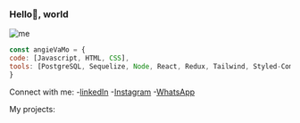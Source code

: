 ### Hello👋, world

![me](https://user-images.githubusercontent.com/98479358/187535859-6aebe0d7-d944-4aef-9226-0fe4957c3d02.png)

```js
const angieVaMo = {
code: [Javascript, HTML, CSS],
tools: [PostgreSQL, Sequelize, Node, React, Redux, Tailwind, Styled-Components]
}
```

Connect with me:
-[linkedIn](www.linkedin.com/in/angie-va-moreno)
-[Instagram](https://instagram.com/anvamopa?igshid=YmMyMTA2M2Y=)
-[WhatsApp](wa-me/573106429270)

My projects:



<!--
**AngieVaMo/AngieVaMo** is a ✨ _special_ ✨ repository because its `README.md` (this file) appears on your GitHub profile.

Here are some ideas to get you started:

- 🔭 I’m currently working on ...
- 🌱 I’m currently learning ...
- 👯 I’m looking to collaborate on ...
- 🤔 I’m looking for help with ...
- 💬 Ask me about ...
- 📫 How to reach me: ...
- 😄 Pronouns: ...
- ⚡ Fun fact: ...
-->
